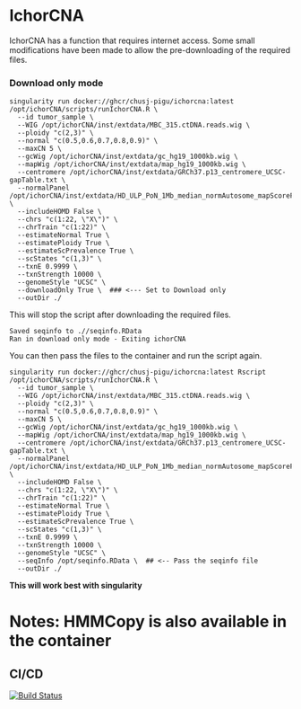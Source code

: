 
# IchorCNA

IchorCNA has a function that requires internet access. Some small modifications have been made to allow the pre-downloading of the required files. 

### Download only mode

```
singularity run docker://ghcr/chusj-pigu/ichorcna:latest  /opt/ichorCNA/scripts/runIchorCNA.R \
  --id tumor_sample \
  --WIG /opt/ichorCNA/inst/extdata/MBC_315.ctDNA.reads.wig \
  --ploidy "c(2,3)" \
  --normal "c(0.5,0.6,0.7,0.8,0.9)" \
  --maxCN 5 \
  --gcWig /opt/ichorCNA/inst/extdata/gc_hg19_1000kb.wig \
  --mapWig /opt/ichorCNA/inst/extdata/map_hg19_1000kb.wig \
  --centromere /opt/ichorCNA/inst/extdata/GRCh37.p13_centromere_UCSC-gapTable.txt \
  --normalPanel /opt/ichorCNA/inst/extdata/HD_ULP_PoN_1Mb_median_normAutosome_mapScoreFiltered_median.rds \
  --includeHOMD False \
  --chrs "c(1:22, \"X\")" \
  --chrTrain "c(1:22)" \
  --estimateNormal True \
  --estimatePloidy True \
  --estimateScPrevalence True \
  --scStates "c(1,3)" \
  --txnE 0.9999 \
  --txnStrength 10000 \
  --genomeStyle "UCSC" \
  --downloadOnly True \  ### <--- Set to Download only
  --outDir ./
```

This will stop the script after downloading the required files.

```
Saved seqinfo to .//seqinfo.RData
Ran in download only mode - Exiting ichorCNA
```

You can then pass the files to the container and run the script again.

```
singularity run docker://ghcr/chusj-pigu/ichorcna:latest Rscript /opt/ichorCNA/scripts/runIchorCNA.R \
  --id tumor_sample \
  --WIG /opt/ichorCNA/inst/extdata/MBC_315.ctDNA.reads.wig \
  --ploidy "c(2,3)" \
  --normal "c(0.5,0.6,0.7,0.8,0.9)" \
  --maxCN 5 \
  --gcWig /opt/ichorCNA/inst/extdata/gc_hg19_1000kb.wig \
  --mapWig /opt/ichorCNA/inst/extdata/map_hg19_1000kb.wig \
  --centromere /opt/ichorCNA/inst/extdata/GRCh37.p13_centromere_UCSC-gapTable.txt \
  --normalPanel /opt/ichorCNA/inst/extdata/HD_ULP_PoN_1Mb_median_normAutosome_mapScoreFiltered_median.rds \
  --includeHOMD False \
  --chrs "c(1:22, \"X\")" \
  --chrTrain "c(1:22)" \
  --estimateNormal True \
  --estimatePloidy True \
  --estimateScPrevalence True \
  --scStates "c(1,3)" \
  --txnE 0.9999 \
  --txnStrength 10000 \
  --genomeStyle "UCSC" \
  --seqInfo /opt/seqinfo.RData \  ## <-- Pass the seqinfo file
  --outDir ./
```

**This will work best with singularity**

# Notes: HMMCopy is also available in the container

## CI/CD

[![Build Status](https://github.com/bwbioinfo/modules/actions/workflows/build-and-push.yml/badge.svg?branch=)](https://github.com/bwbioinfo/modules/actions/workflows/build-and-push.yml?query=branch%3A)

